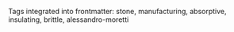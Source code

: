 Tags integrated into frontmatter: stone, manufacturing, absorptive, insulating, brittle, alessandro-moretti